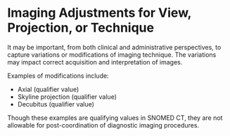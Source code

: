 # Imaging Adjustments for View, Projection, or Technique

It may be important, from both clinical and administrative perspectives, to capture variations or modifications of imaging technique. The variations may impact correct acquisition and interpretation of images.

Examples of modifications include:

* Axial (qualifier value)
* Skyline projection (qualifier value)
* Decubitus (qualifier value)

Though these examples are qualifying values in SNOMED CT, they are not allowable for post-coordination of diagnostic imaging procedures.
